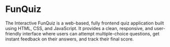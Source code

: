 # FunQuiz
The Interactive FunQuiz  is a web-based, fully frontend quiz application built using HTML, CSS, and JavaScript. It provides a clean, responsive, and user-friendly interface where users can attempt multiple-choice questions, get instant feedback on their answers, and track their final score. 
